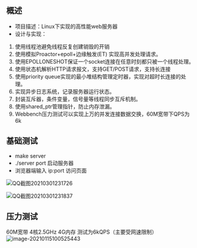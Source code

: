 概述
---------------
* 项目描述：Linux下实现的高性能web服务器
* 设计与实现：

1. 使用线程池避免线程反复创建销毁的开销
2. 使用模拟Proactor+epoll+边缘触发(ET) 实现高并发处理请求。
3. 使用EPOLLONESHOT保证一个socket连接在任意时刻都只被一个线程处理。
4. 使用状态机解析HTTP请求报文，支持GET/POST请求，支持长连接
5. 使用priority queue实现的最小堆结构管理定时器，实现对超时长连接的处理。
6. 实现异步日志系统，记录服务器运行状态。
7. 封装互斥器，条件变量，信号量等线程同步互斥机制。
8. 使用shared_ptr管理指针，防止内存泄漏。
9. Webbench压力测试可以实现上万的并发连接数据交换，60M宽带下QPS为6k

基础测试
------------
* make server
* ./server port 启动服务器
* 浏览器端输入 ip:port 访问页面

![QQ截图20210301231726](C:\Users\Administrator\Desktop\修改github\image\QQ截图20210301231726.png)

![QQ截图20210301231837](C:\Users\Administrator\Desktop\修改github\image\QQ截图20210301231837.png)

## 压力测试

60M宽带 4核2.5GHz 4G内存 测试为6kQPS（主要受网速限制）![image-20210115100525443](C:\Users\Administrator\Desktop\修改github\image\image-20210115100525443.png)